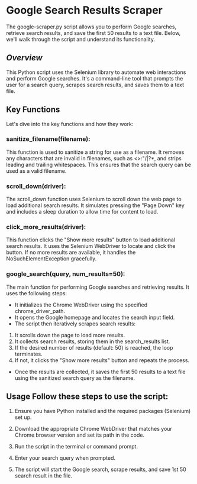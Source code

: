 # Google Search Results Scraper
The google-scraper.py script allows you to perform Google searches, retrieve search results, and save the first 50 results to a text file. Below, we'll walk through the script and understand its functionality.

## _Overview_
This Python script uses the Selenium library to automate web interactions and perform Google searches. It's a command-line tool that prompts the user for a search query, scrapes search results, and saves them to a text file.

## Key Functions
Let's dive into the key functions and how they work:

### sanitize_filename(filename):

This function is used to sanitize a string for use as a filename. It removes any characters that are invalid in filenames, such as <>:"/\|?*, and strips leading and trailing whitespaces. This ensures that the search query can be used as a valid filename.

### scroll_down(driver):

The scroll_down function uses Selenium to scroll down the web page to load additional search results. It simulates pressing the "Page Down" key and includes a sleep duration to allow time for content to load.

### click_more_results(driver):

This function clicks the "Show more results" button to load additional search results. It uses the Selenium WebDriver to locate and click the button. If no more results are available, it handles the NoSuchElementException gracefully.

### google_search(query, num_results=50):

 The main function for performing Google searches and retrieving results. It uses the following steps:

- It initializes the Chrome WebDriver using the specified chrome_driver_path.
- It opens the Google homepage and locates the search input field.
- The script then iteratively scrapes search results:
1. It scrolls down the page to load more results.
2. It collects search results, storing them in the search_results list.
3. If the desired number of results (default: 50) is reached, the loop terminates.
4. If not, it clicks the "Show more results" button and repeats the process.
- Once the results are collected, it saves the first 50 results to a text file using the sanitized search query as the filename.
## Usage Follow these steps to use the script:

1. Ensure you have Python installed and the required packages (Selenium) set up.

2. Download the appropriate Chrome WebDriver that matches your Chrome browser version and set its path in the code.

3. Run the script in the terminal or command prompt.

4. Enter your search query when prompted.

5. The script will start the Google search, scrape results, and save 1st 50 search result in the file.

